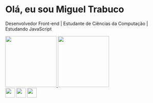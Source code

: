 <h1>Olá, eu sou Miguel Trabuco</h1>
<p>Desenvolvedor Front-end | Estudante de Ciências da Computação | Estudando JavaScript</p>

<a href="https://www.trabucodev.com" target="_blank" rel="external">
  <img height="160em" src="https://github-readme-stats.vercel.app/api?username=Miguel-Trabuco&show_icons=true&theme=tokyonight&include_all_commits=true&count_private=true&borders=false"/>
  <img height="160em" src="https://github-readme-stats.vercel.app/api/top-langs/?username=Miguel-Trabuco&layout=compact&langs_count=8&theme=tokyonight&hide_&card_width=365"/>
</a>
  
  <div>
      <img width="30" src="https://cdn.jsdelivr.net/gh/devicons/devicon/icons/html5/html5-plain.svg" />
      <img width="30" src="https://cdn.jsdelivr.net/gh/devicons/devicon/icons/css3/css3-plain.svg" />
      <img width="30" src="https://cdn.jsdelivr.net/gh/devicons/devicon/icons/javascript/javascript-plain.svg" />
  </div>
  

          
